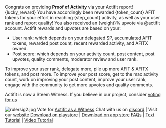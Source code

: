 Congrats on providing **Proof of Activity** via your Actifit report!
{lucky_reward}
You have accordingly been rewarded {token_count} AFIT tokens for your effort in reaching {step_count} activity, as well as your user rank and report quality!
You also received an {weight}% upvote via @actifit account.
Actifit rewards and upvotes are based on your:
- User rank: which depends on your delegated SP, accumulated AFIT tokens, rewarded post count, recent rewarded activity, and AFITX owned.
- Post score: which depends on your activity count, post content, post upvotes, quality comments, moderator review and user rank.

To improve your user rank, delegate more, pile up more AFIT & AFITX tokens, and post more.
To improve your post score, get to the max activity count, work on improving your post content, improve your user rank, engage with the community to get more upvotes and quality comments.

Actifit is now a Steem Witness. If you believe in our project, consider [voting for us](https://steemconnect.com/sign/account-witness-vote?witness=actifit&approve=true)

![rulersig2.jpg](https://cdn.steemitimages.com/DQmXrZz658YfMQBXNTA12rmbzqWXASfaGcNSqatJJ2ba7NR/rulersig2.jpg)
Vote for [Actifit as a Witness](https://steemconnect.com/sign/account-witness-vote?witness=actifit&approve=1)
Chat with us on [discord](https://discord.gg/aHtcA6r) | Visit our [website](https://actifit.io/) 
[Download on playstore](https://bit.ly/actifit-app) | [Download on app store](https://bit.ly/actifit-ios)
[FAQs](https://steemit.com/actifit/@katerinaramm/actifit-app-or-rewarding-fitness-activity-with-tokens-and-steemit-upvotes-faqs) | [Text Tutorial](https://steemit.com/utopian-io/@katerinaramm/tutorial-for-actifit-app-android) | [Video Tutorial](https://youtu.be/tqkaDoonyvI)</sub>